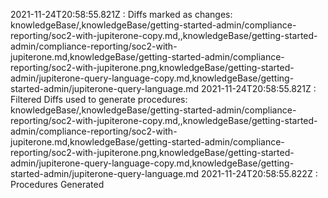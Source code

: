 2021-11-24T20:58:55.821Z : 
Diffs marked as changes: knowledgeBase/,knowledgeBase/getting-started-admin/compliance-reporting/soc2-with-jupiterone-copy.md,,knowledgeBase/getting-started-admin/compliance-reporting/soc2-with-jupiterone.md,knowledgeBase/getting-started-admin/compliance-reporting/soc2-with-jupiterone.png,knowledgeBase/getting-started-admin/jupiterone-query-language-copy.md,knowledgeBase/getting-started-admin/jupiterone-query-language.md
2021-11-24T20:58:55.821Z : 
Filtered Diffs used to generate procedures: knowledgeBase/,knowledgeBase/getting-started-admin/compliance-reporting/soc2-with-jupiterone-copy.md,,knowledgeBase/getting-started-admin/compliance-reporting/soc2-with-jupiterone.md,knowledgeBase/getting-started-admin/compliance-reporting/soc2-with-jupiterone.png,knowledgeBase/getting-started-admin/jupiterone-query-language-copy.md,knowledgeBase/getting-started-admin/jupiterone-query-language.md
2021-11-24T20:58:55.822Z : 
Procedures Generated
